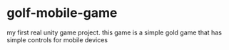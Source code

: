 # golf-mobile-game
 my first real unity game project. this game is a simple gold game that has simple controls for mobile devices
